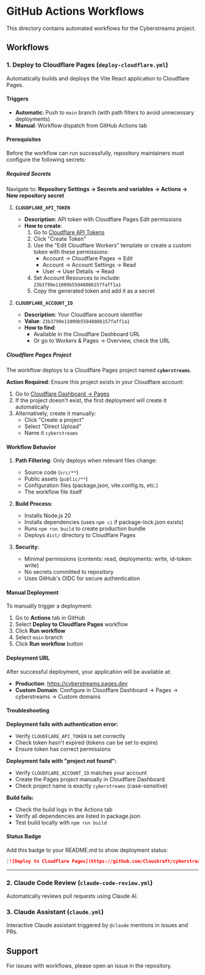 # GitHub Actions Workflows

This directory contains automated workflows for the Cyberstreams project.

## Workflows

### 1. Deploy to Cloudflare Pages (`deploy-cloudflare.yml`)

Automatically builds and deploys the Vite React application to Cloudflare Pages.

#### Triggers
- **Automatic**: Push to `main` branch (with path filters to avoid unnecessary deployments)
- **Manual**: Workflow dispatch from GitHub Actions tab

#### Prerequisites

Before the workflow can run successfully, repository maintainers must configure the following secrets:

##### Required Secrets

Navigate to: **Repository Settings → Secrets and variables → Actions → New repository secret**

1. **`CLOUDFLARE_API_TOKEN`**
   - **Description**: API token with Cloudflare Pages Edit permissions
   - **How to create**:
     1. Go to [Cloudflare API Tokens](https://dash.cloudflare.com/profile/api-tokens)
     2. Click "Create Token"
     3. Use the "Edit Cloudflare Workers" template or create a custom token with these permissions:
        - Account → Cloudflare Pages → Edit
        - Account → Account Settings → Read
        - User → User Details → Read
     4. Set Account Resources to include: `23b3799e11009b55048086157faff1a1`
     5. Copy the generated token and add it as a secret

2. **`CLOUDFLARE_ACCOUNT_ID`**
   - **Description**: Your Cloudflare account identifier
   - **Value**: `23b3799e11009b55048086157faff1a1`
   - **How to find**:
     - Available in the Cloudflare Dashboard URL
     - Or go to Workers & Pages → Overview, check the URL

##### Cloudflare Pages Project

The workflow deploys to a Cloudflare Pages project named **`cyberstreams`**.

**Action Required**: Ensure this project exists in your Cloudflare account:
1. Go to [Cloudflare Dashboard → Pages](https://dash.cloudflare.com/23b3799e11009b55048086157faff1a1/pages)
2. If the project doesn't exist, the first deployment will create it automatically
3. Alternatively, create it manually:
   - Click "Create a project"
   - Select "Direct Upload"
   - Name it `cyberstreams`

#### Workflow Behavior

1. **Path Filtering**: Only deploys when relevant files change:
   - Source code (`src/**`)
   - Public assets (`public/**`)
   - Configuration files (package.json, vite.config.ts, etc.)
   - The workflow file itself

2. **Build Process**:
   - Installs Node.js 20
   - Installs dependencies (uses `npm ci` if package-lock.json exists)
   - Runs `npm run build` to create production bundle
   - Deploys `dist/` directory to Cloudflare Pages

3. **Security**:
   - Minimal permissions (contents: read, deployments: write, id-token: write)
   - No secrets committed to repository
   - Uses GitHub's OIDC for secure authentication

#### Manual Deployment

To manually trigger a deployment:

1. Go to **Actions** tab in GitHub
2. Select **Deploy to Cloudflare Pages** workflow
3. Click **Run workflow**
4. Select `main` branch
5. Click **Run workflow** button

#### Deployment URL

After successful deployment, your application will be available at:
- **Production**: https://cyberstreams.pages.dev
- **Custom Domain**: Configure in Cloudflare Dashboard → Pages → cyberstreams → Custom domains

#### Troubleshooting

**Deployment fails with authentication error:**
- Verify `CLOUDFLARE_API_TOKEN` is set correctly
- Check token hasn't expired (tokens can be set to expire)
- Ensure token has correct permissions

**Deployment fails with "project not found":**
- Verify `CLOUDFLARE_ACCOUNT_ID` matches your account
- Create the Pages project manually in Cloudflare Dashboard
- Check project name is exactly `cyberstreams` (case-sensitive)

**Build fails:**
- Check the build logs in the Actions tab
- Verify all dependencies are listed in package.json
- Test build locally with `npm run build`

#### Status Badge

Add this badge to your README.md to show deployment status:

```markdown
[![Deploy to Cloudflare Pages](https://github.com/Clauskraft/cyberstreams/actions/workflows/deploy-cloudflare.yml/badge.svg)](https://github.com/Clauskraft/cyberstreams/actions/workflows/deploy-cloudflare.yml)
```

---

### 2. Claude Code Review (`claude-code-review.yml`)

Automatically reviews pull requests using Claude AI.

### 3. Claude Assistant (`claude.yml`)

Interactive Claude assistant triggered by `@claude` mentions in issues and PRs.

## Support

For issues with workflows, please open an issue in the repository.
